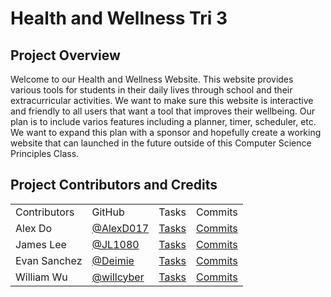 # Health and Wellness Tri 3
## Project Overview
Welcome to our Health and Wellness Website. This website provides various tools for students in their daily lives through school and their extracurricular activities. We want to make sure this website is interactive and friendly to all users that want a tool that improves their wellbeing. Our plan is to include varios features including a planner, timer, scheduler, etc. We want to expand this plan with a sponsor and hopefully create a working website that can launched in the future outside of this Computer Science Principles Class. 
## Project Contributors and Credits


<table>
    <tr>
        <td>Contributors</td>
        <td>GitHub</td>
        <td>Tasks</td>
        <td>Commits</td>
    </tr>
    <tr>
        <td>Alex Do</td>
        <td><a href="https://github.com/AlexD017">@AlexD017</a></td>
        <td><a href="">Tasks</a></td>
        <td><a href="https://github.com/willcyber/tri3/commits?author=AlexD017">Commits</a></td>
    </tr>
    <tr>
        <td>James Lee</td>
        <td><a href="https://github.com/JL1080">@JL1080</a></td>
        <td><a href="">Tasks</a></td>
        <td><a href="https://github.com/willcyber/tri3/commits?author=JL1080">Commits</a></td>
    </tr>
    <tr>
        <td>Evan Sanchez</td>
        <td><a href="https://github.com/deimie">@Deimie</a></td>
        <td><a href="">Tasks</a></td>
        <td><a href="https://github.com/willcyber/tri3/commits?author=Deimie">Commits</a></td>
    </tr>
     <tr>
        <td>William Wu</td>
        <td><a href="https://github.com/willcyber">@willcyber</a></td>
        <td><a href="">Tasks</a></td>
        <td><a href="https://github.com/willcyber/tri3/commits?author=willcyber">Commits</a></td>
    </tr> 
  
</table>
